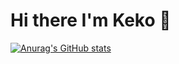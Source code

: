 #  Hi there I'm Keko 👋

[![Anurag's GitHub stats](https://github-readme-stats.vercel.app/api?username=kekofigueroa-dev&show_icons=true)](https://github.com/anuraghazra/github-readme-stats)
